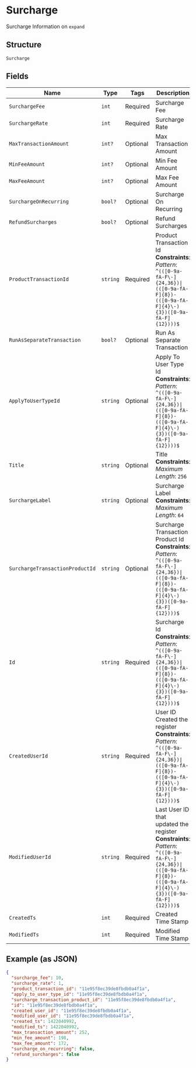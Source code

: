 
# Surcharge

Surcharge Information on `expand`

## Structure

`Surcharge`

## Fields

| Name | Type | Tags | Description |
|  --- | --- | --- | --- |
| `SurchargeFee` | `int` | Required | Surcharge Fee |
| `SurchargeRate` | `int` | Required | Surcharge Rate |
| `MaxTransactionAmount` | `int?` | Optional | Max Transaction Amount |
| `MinFeeAmount` | `int?` | Optional | Min Fee Amount |
| `MaxFeeAmount` | `int?` | Optional | Max Fee Amount |
| `SurchargeOnRecurring` | `bool?` | Optional | Surcharge On Recurring |
| `RefundSurcharges` | `bool?` | Optional | Refund Surcharges |
| `ProductTransactionId` | `string` | Required | Product Transaction Id<br>**Constraints**: *Pattern*: `^(([0-9a-fA-F\-]{24,36})\|(([0-9a-fA-F]{8})-(([0-9a-fA-F]{4}\-){3})([0-9a-fA-F]{12})))$` |
| `RunAsSeparateTransaction` | `bool?` | Optional | Run As Separate Transaction |
| `ApplyToUserTypeId` | `string` | Optional | Apply To User Type Id<br>**Constraints**: *Pattern*: `^(([0-9a-fA-F\-]{24,36})\|(([0-9a-fA-F]{8})-(([0-9a-fA-F]{4}\-){3})([0-9a-fA-F]{12})))$` |
| `Title` | `string` | Optional | Title<br>**Constraints**: *Maximum Length*: `256` |
| `SurchargeLabel` | `string` | Optional | Surcharge Label<br>**Constraints**: *Maximum Length*: `64` |
| `SurchargeTransactionProductId` | `string` | Optional | Surcharge Transaction Product Id<br>**Constraints**: *Pattern*: `^(([0-9a-fA-F\-]{24,36})\|(([0-9a-fA-F]{8})-(([0-9a-fA-F]{4}\-){3})([0-9a-fA-F]{12})))$` |
| `Id` | `string` | Required | Surcharge Id<br>**Constraints**: *Pattern*: `^(([0-9a-fA-F\-]{24,36})\|(([0-9a-fA-F]{8})-(([0-9a-fA-F]{4}\-){3})([0-9a-fA-F]{12})))$` |
| `CreatedUserId` | `string` | Required | User ID Created the register<br>**Constraints**: *Pattern*: `^(([0-9a-fA-F\-]{24,36})\|(([0-9a-fA-F]{8})-(([0-9a-fA-F]{4}\-){3})([0-9a-fA-F]{12})))$` |
| `ModifiedUserId` | `string` | Required | Last User ID that updated the register<br>**Constraints**: *Pattern*: `^(([0-9a-fA-F\-]{24,36})\|(([0-9a-fA-F]{8})-(([0-9a-fA-F]{4}\-){3})([0-9a-fA-F]{12})))$` |
| `CreatedTs` | `int` | Required | Created Time Stamp |
| `ModifiedTs` | `int` | Required | Modified Time Stamp |

## Example (as JSON)

```json
{
  "surcharge_fee": 10,
  "surcharge_rate": 1,
  "product_transaction_id": "11e95f8ec39de8fbdb0a4f1a",
  "apply_to_user_type_id": "11e95f8ec39de8fbdb0a4f1a",
  "surcharge_transaction_product_id": "11e95f8ec39de8fbdb0a4f1a",
  "id": "11e95f8ec39de8fbdb0a4f1a",
  "created_user_id": "11e95f8ec39de8fbdb0a4f1a",
  "modified_user_id": "11e95f8ec39de8fbdb0a4f1a",
  "created_ts": 1422040992,
  "modified_ts": 1422040992,
  "max_transaction_amount": 252,
  "min_fee_amount": 198,
  "max_fee_amount": 172,
  "surcharge_on_recurring": false,
  "refund_surcharges": false
}
```


